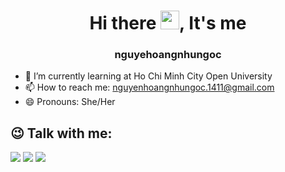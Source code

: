 <p align="center">
</p>
<h1 align="center">Hi there <img src="https://raw.githubusercontent.com/MartinHeinz/MartinHeinz/master/wave.gif" width="30px" height="30px">, It's me</h1>
<h3 align="center">nguyehoangnhungoc</h3>

- 🌱 I’m currently learning at Ho Chi Minh City Open University 
- 📫 How to reach me: nguyenhoangnhungoc.1411@gmail.com 
- 😄 Pronouns: She/Her 

## 😉 Talk with me:
<p align="left">
<a href = "https://www.facebook.com/nguyenhoangnhungocdethuongday/"><img src="https://img.icons8.com/color/48/000000/facebook.png"/></a>
<a href = "https://www.instagram.com/nguyenhoangnhungocdethuongday/"><img src="https://img.icons8.com/fluent/48/000000/instagram-new.png"/></a>
<a href = "http://nguyenhoangnhungoc.somee.com/"><img src="https://img.icons8.com/website"/></a>
</p>
<!--
**nguyenhoangnhungoc/nguyenhoangnhungoc** is a ✨ _special_ ✨ repository because its `README.md` (this file) appears on your GitHub profile.

Here are some ideas to get you started:

- 🔭 I’m currently working on ...
- 🌱 I’m currently learning ...
- 👯 I’m looking to collaborate on ...
- 🤔 I’m looking for help with ...
- 💬 Ask me about ...
- 📫 How to reach me: ...
- 😄 Pronouns: ...
- ⚡ Fun fact: ...
-->
